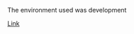 The environment used was development

[Link](https://docs.google.com/spreadsheets/d/13WHyaJJ_8urkEpF8kHEFD_z9pwFwmPLerlErAWME4pU/edit?usp=sharing)